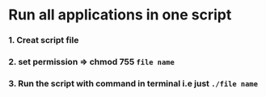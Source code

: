 # Run all applications in one script

### 1. Creat script file
### 2. set permission => chmod 755 ``file name``
### 3. Run the script with command in terminal i.e just ``./file name``
